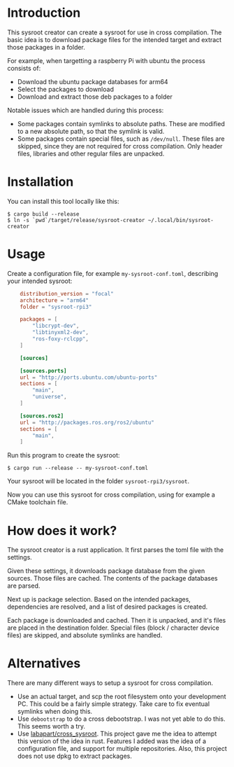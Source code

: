 
# Introduction

This sysroot creator can create a sysroot for use in cross compilation.
The basic idea is to download package files for the intended target
and extract those packages in a folder.

For example, when targetting a raspberry Pi with ubuntu the process
consists of:

- Download the ubuntu package databases for arm64
- Select the packages to download
- Download and extract those deb packages to a folder

Notable issues which are handled during this process:
- Some packages contain symlinks to absolute paths. These are modified
  to a new absolute path, so that the symlink is valid.
- Some packages contain special files, such as `/dev/null`. These files
  are skipped, since they are not required for cross compilation. Only
  header files, libraries and other regular files are unpacked.

# Installation

You can install this tool locally like this:

    $ cargo build --release
    $ ln -s `pwd`/target/release/sysroot-creator ~/.local/bin/sysroot-creator

# Usage

Create a configuration file, for example `my-sysroot-conf.toml`, describing your intended sysroot:

```toml
    distribution_version = "focal"
    architecture = "arm64"
    folder = "sysroot-rpi3"

    packages = [
        "libcrypt-dev",
        "libtinyxml2-dev",
        "ros-foxy-rclcpp",
    ]

    [sources]

    [sources.ports]
    url = "http://ports.ubuntu.com/ubuntu-ports"
    sections = [
        "main",
        "universe",
    ]

    [sources.ros2]
    url = "http://packages.ros.org/ros2/ubuntu"
    sections = [
        "main",
    ]
```

Run this program to create the sysroot:

    $ cargo run --release -- my-sysroot-conf.toml

Your sysroot will be located in the folder `sysroot-rpi3/sysroot`.

Now you can use this sysroot for cross compilation, using for example
a CMake toolchain file.

# How does it work?

The sysroot creator is a rust application. It first parses the toml
file with the settings.

Given these settings, it downloads package database from the given
sources. Those files are cached. The contents of the package databases
are parsed.

Next up is package selection. Based on the intended packages, dependencies
are resolved, and a list of desired packages is created.

Each package is downloaded and cached. Then it is unpacked, and
it's files are placed in the destination folder. Special files
(block / character device files) are skipped, and absolute symlinks are
handled.

# Alternatives

There are many different ways to setup a sysroot for cross compilation.

- Use an actual target, and scp the root filesystem onto your development PC.
  This could be a fairly simple strategy. Take care to fix eventual symlinks
  when doing this.
- Use `debootstrap` to do a cross debootstrap. I was not yet able to do this.
  This seems worth a try.
- Use [labapart/cross_sysroot](https://github.com/labapart/cross_sysroot). This project
  gave me the idea to attempt this version of the idea in rust. Features I added
  was the idea of a configuration file, and support for multiple repositories.
  Also, this project does not use dpkg to extract packages.
